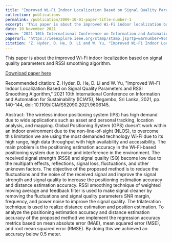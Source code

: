 ```yaml
---
title: "Improved Wi-Fi Indoor Localization Based on Signal Quality Parameters and RSSI Smoothing Algorithm"
collection: publications
permalink: /publication/2009-10-01-paper-title-number-1
excerpt: 'This paper is about the improved Wi-Fi indoor localization based on signal quality parameters and RSSI smoothing algorithm.'
date: 10 November 2021
venue: '2021 10th International Conference on Information and Automation for Sustainability (ICIAfS)'
paperurl: 'https://ieeexplore.ieee.org/stamp/stamp.jsp?tp=&arnumber=9606145&isnumber=9605803'
citation: 'Z. Hyder, D. He, D. Li and W. Yu, "Improved Wi-Fi Indoor Localization Based on Signal Quality Parameters and RSSI Smoothing Algorithm," 2021 10th International Conference on Information and Automation for Sustainability (ICIAfS), Negambo, Sri Lanka, 2021, pp. 140-144, doi: 10.1109/ICIAfS52090.2021.9606145'
---
```

This paper is about the improved Wi-Fi indoor localization based on signal quality parameters and RSSI smoothing algorithm.

[Download paper here](https://ieeexplore.ieee.org/stamp/stamp.jsp?tp=&arnumber=9606145&isnumber=9605803)

Recommended citation: Z. Hyder, D. He, D. Li and W. Yu, "Improved Wi-Fi Indoor Localization Based on Signal Quality Parameters and RSSI Smoothing Algorithm," 2021 10th International Conference on Information and Automation for Sustainability (ICIAfS), Negambo, Sri Lanka, 2021, pp. 140-144, doi: 10.1109/ICIAfS52090.2021.9606145.

Abstract: The wireless indoor positioning system (IPS) has high demand due to wide applications such as asset and personal tracking, location analysis, and mapping. Global Positioning System (GPS) doesn’t work within an indoor environment due to the non-line-of-sight (NLOS), to overcome this limitation we are using the most demanded technology Wi-Fi due to its high range, high data throughput with high availability and accessibility. The main problem is the positioning estimation accuracy in the Wi-Fi-based positioning system due to noise and interference in the environment. The received signal strength (RSSI) and signal quality (SQ) become low due to the multipath effects, reflections, signal loss, fluctuations, and other unknown factors. The objective of the proposed method is to reduce the fluctuations and the noise of the received signal and improve the signal strength and signal quality to increase the positioning estimation accuracy and distance estimation accuracy. RSSI smoothing technique of weighted moving average and feedback filter is used to make signal cleaner by removing the fluctuations and signal quality parameters SNR margin, frequency, and power noise to improve the signal quality. The trilateration technique is used to realize distance estimation and position estimation. To analyze the positioning estimation accuracy and distance estimation accuracy of the proposed method we implement the regression accuracy metrics based on mean absolute error (MAE), mean squared error (MSE), and root mean squared error (RMSE). By doing this we achieved an accuracy below 0.5 meter.


